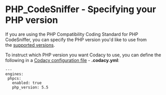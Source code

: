 # PHP\_CodeSniffer - Specifying your PHP version

If you are using the PHP Compatibility Coding Standard for PHP
CodeSniffer, you can specify the PHP version you'd like to use from
the [supported
versions](https://github.com/wimg/PHPCompatibility#sniffing-your-code-for-compatibility-with-specific-php-versions).

To instruct which PHP version you want Codacy to use, you can define the
following in a [Codacy configuration
file](https://support.codacy.com/hc/en-us/articles/115002130625-Codacy-Configuration-File) -
**.codacy.yml**:

    ---
    engines:
     phpcs:
       enabled: true
       php_version: 5.5

 

